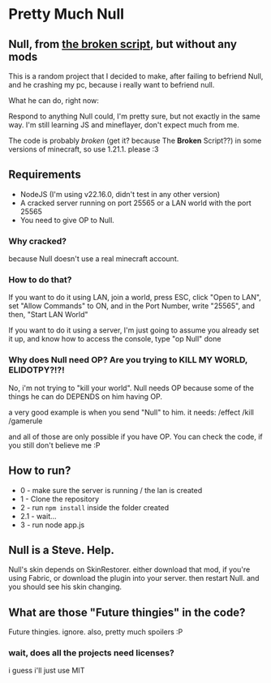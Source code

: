 # Pretty Much Null
## Null, from [the broken script](https://www.curseforge.com/minecraft/mc-mods/the-broken-script-official), but without any mods

This is a random project that I decided to make, after failing to befriend Null, and he crashing my pc, because i really want to befriend null.

What he can do, right now:

Respond to anything Null could, I'm pretty sure, but not exactly in the same way. I'm still learning JS and mineflayer, don't expect much from me.

The code is probably *broken* (get it? because The **Broken** Script??) in some versions of minecraft, so use 1.21.1. please :3

## Requirements

- NodeJS (I'm using v22.16.0, didn't test in any other version)
- A cracked server running on port 25565 or a LAN world with the port 25565
- You need to give OP to Null.

### Why cracked?
because Null doesn't use a real minecraft account.

### How to do that?
If you want to do it using LAN,
join a world, press ESC, click "Open to LAN", set "Allow Commands" to ON, and in the Port Number, write "25565", and then, "Start LAN World"

If you want to do it using a server,
I'm just going to assume you already set it up, and know how to access the console,
type "op Null"
done

### Why does Null need OP? Are you trying to KILL MY WORLD, ELIDOTPY?!?!
No, i'm not trying to "kill your world".
Null needs OP because some of the things he can do DEPENDS on him having OP.

a very good example is when you send "Null" to him.
it needs:
/effect
/kill
/gamerule

and all of those are only possible if you have OP.
You can check the code, if you still don't believe me :P

## How to run?

* 0 - make sure the server is running / the lan is created
* 1 - Clone the repository
* 2 - run `npm install` inside the folder created
* 2.1 - wait...
* 3 - run node app.js


## Null is a Steve. Help.
Null's skin depends on SkinRestorer. either download that mod, if you're using Fabric, or download the plugin into your server.
then restart Null.
and you should see his skin changing.

## What are those "Future thingies" in the code?
Future thingies. ignore. also, pretty much spoilers :P


### wait, does all the projects need licenses?
i guess i'll just use MIT